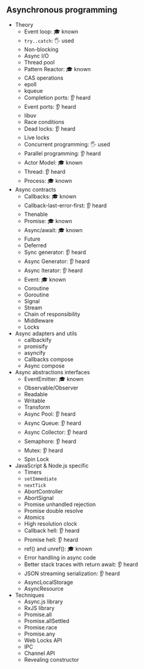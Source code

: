 ## Asynchronous programming

- Theory
  - Event loop: 🎓 known
  - `try..catch`: 🖐️ used
  - Non-blocking
  - Async I/O
  - Thread pool
  - Pattern Reactor: 🎓 known
  - CAS operations
  - epoll
  - kqueue
  - Completion ports: 👂 heard
  - Event ports: 👂 heard
  - libuv
  - Race conditions
  - Dead locks: 👂 heard
  - Live locks
  - Concurrent programming: 🖐️ used
  - Parallel programming: 👂 heard
  - Actor Model: 🎓 known
  - Thread: 👂 heard
  - Process: 🎓 known
- Async contracts
  - Callbacks: 🎓 known
  - Callback-last-error-first: 👂 heard
  - Thenable
  - Promise: 🎓 known
  - Async/await: 🎓 known
  - Future
  - Deferred
  - Sync generator: 👂 heard
  - Async Generator: 👂 heard
  - Async Iterator: 👂 heard
  - Event: 🎓 known
  - Coroutine
  - Goroutine
  - Signal
  - Stream
  - Chain of responsibility
  - Middleware
  - Locks
- Async adapters and utils
  - callbackify
  - promisify
  - asyncify
  - Callbacks compose
  - Async compose
- Async abstractions interfaces
  - EventEmitter: 🎓 known
  - Observable/Observer
  - Readable
  - Writable
  - Transform
  - Async Pool: 👂 heard
  - Async Queue: 👂 heard
  - Async Collector: 👂 heard
  - Semaphore: 👂 heard
  - Mutex: 👂 heard
  - Spin Lock
- JavaScript & Node.js specific
  - Timers
  - `setImmediate`
  - `nextTick`
  - AbortController
  - AbortSignal
  - Promise unhandled rejection
  - Promise double resolve
  - Atomics
  - High resolution clock
  - Callback hell: 👂 heard
  - Promise hell: 👂 heard
  - ref() and unref(): 🎓 known
  - Error handling in async code
  - Better stack traces with return await: 👂 heard
  - JSON streaming serialization: 👂 heard
  - AsyncLocalStorage
  - AsyncResource
- Techniques
  - Async.js library
  - RxJS library
  - Promise.all
  - Promise.allSettled
  - Promise.race
  - Promise.any
  - Web Locks API
  - IPC
  - Channel API
  - Revealing constructor
